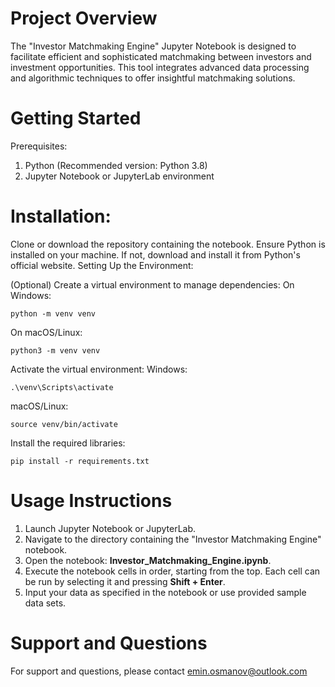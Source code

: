 # Project Overview
The "Investor Matchmaking Engine" Jupyter Notebook is designed to facilitate efficient and sophisticated matchmaking between investors and investment opportunities. This tool integrates advanced data processing and algorithmic techniques to offer insightful matchmaking solutions.

# Getting Started
Prerequisites:

1. Python (Recommended version: Python 3.8)
2. Jupyter Notebook or JupyterLab environment

# Installation:
Clone or download the repository containing the notebook.
Ensure Python is installed on your machine. If not, download and install it from Python's official website.
Setting Up the Environment:

(Optional) Create a virtual environment to manage dependencies:
On Windows: 
```
python -m venv venv
```
On macOS/Linux: 
```
python3 -m venv venv
```
Activate the virtual environment:
Windows: 
```
.\venv\Scripts\activate
```
macOS/Linux: 
```
source venv/bin/activate
```
Install the required libraries: 
```
pip install -r requirements.txt
```

# Usage Instructions
1. Launch Jupyter Notebook or JupyterLab.
2. Navigate to the directory containing the "Investor Matchmaking Engine" notebook.
3. Open the notebook: **Investor_Matchmaking_Engine.ipynb**.
4. Execute the notebook cells in order, starting from the top. Each cell can be run by selecting it and pressing **Shift + Enter**.
5. Input your data as specified in the notebook or use provided sample data sets.

# Support and Questions
For support and questions, please contact emin.osmanov@outlook.com
